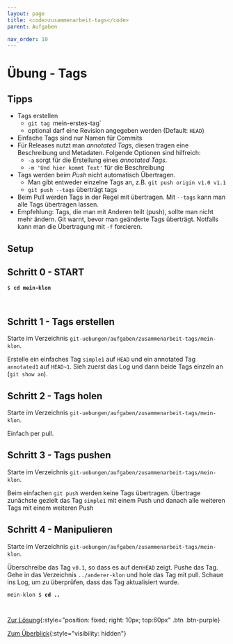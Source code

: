 ```yaml
---
layout: page
title: <code>zusammenarbeit-tags</code>
parent: Aufgaben

nav_order: 10
---
```

# Übung - Tags


## Tipps

* Tags erstellen
  - `git tag `mein-erstes-tag`
  - optional darf eine Revision angegeben werden (Default: `HEAD`)
* Einfache Tags sind nur Namen für Commits
* Für Releases nutzt man *annotated Tags*, diesen tragen eine Beschreibung und Metadaten. 
  Folgende Optionen sind hilfreich:
  - `-a` sorgt für die Erstellung eines *annotated Tags*.
  - `-m 'Und hier kommt Text'` für die Beschreibung                    
* Tags werden beim *Push* nicht automatisch Übertragen.
   - Man gibt entweder einzelne Tags an, z.B. `git push origin v1.0 v1.1`
   - `git push --tags` überträgt tags
* Beim Pull werden Tags in der Regel mit übertragen. 
  Mit `--tags` kann man alle Tags übertragen lassen.
* Empfehlung: Tags, die man mit Anderen teilt (push),
  sollte man nicht mehr ändern.
  Git warnt, bevor man geänderte Tags überträgt.
  Notfalls kann man die Übertragung mit `-f` forcieren.
            
## Setup
                  

<h2>Schritt 0 - START <!-- UEB/Tags/0 --></h2>


<pre><code>$ <b>cd mein-klon</b><br><br><br></code></pre>


<h2>Schritt 1 - Tags erstellen <!-- UEB/Tags/1 --></h2>

Starte im Verzeichnis `git-uebungen/aufgaben/zusammenarbeit-tags/mein-klon`.

Erstelle ein einfaches Tag `simple1` auf `HEAD` und
ein annotated Tag `annotated1` auf `HEAD~1`.
Sieh zuerst das Log und dann beide Tags einzeln an (`git show an`).

<h2>Schritt 2 - Tags holen <!-- UEB/Tags/2 --></h2>

Starte im Verzeichnis `git-uebungen/aufgaben/zusammenarbeit-tags/mein-klon`.

Einfach per pull.

<h2>Schritt 3 - Tags pushen <!-- UEB/Tags/3 --></h2>

Starte im Verzeichnis `git-uebungen/aufgaben/zusammenarbeit-tags/mein-klon`.

Beim einfachen `git push` werden keine Tags übertragen.
Übertrage zunächste gezielt das Tag `simple1` mit einem Push
und danach alle weiteren Tags mit einem weiteren Push

<h2>Schritt 4 - Manipulieren <!-- UEB/Tags/4 --></h2>

Starte im Verzeichnis `git-uebungen/aufgaben/zusammenarbeit-tags/mein-klon`.

Überschreibe das Tag `v0.1`, so dass es auf den`HEAD` zeigt.
Pushe das Tag.
Gehe in das Verzeichnis `../anderer-klon` und hole das Tag mit pull.
Schaue ins Log, um zu überprüfen, dass das Tag aktualisiert wurde.


<pre><code>mein-klon $ <b>cd ..</b><br><br><br></code></pre>


[Zur Lösung](loesung-zusammenarbeit-tags.html){:style="position: fixed; right: 10px; top:60px" .btn .btn-purple}

[Zum Überblick](../../ueberblick.html){:style="visibility: hidden"}

